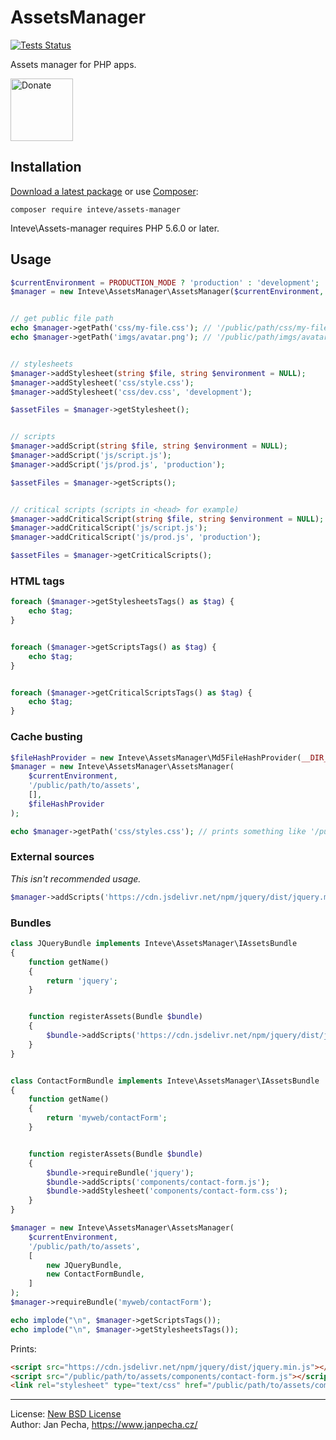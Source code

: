 
# AssetsManager

[![Tests Status](https://github.com/inteve/assets-manager/workflows/Tests/badge.svg)](https://github.com/inteve/assets-manager/actions)

Assets manager for PHP apps.

<a href="https://www.janpecha.cz/donate/"><img src="https://buymecoffee.intm.org/img/donate-banner.v1.svg" alt="Donate" height="100"></a>


## Installation

[Download a latest package](https://github.com/inteve/assets-manager/releases) or use [Composer](http://getcomposer.org/):

```
composer require inteve/assets-manager
```

Inteve\Assets-manager requires PHP 5.6.0 or later.


## Usage

``` php
$currentEnvironment = PRODUCTION_MODE ? 'production' : 'development';
$manager = new Inteve\AssetsManager\AssetsManager($currentEnvironment, '/public/path');


// get public file path
echo $manager->getPath('css/my-file.css'); // '/public/path/css/my-file.css'
echo $manager->getPath('imgs/avatar.png'); // '/public/path/imgs/avatar.png'


// stylesheets
$manager->addStylesheet(string $file, string $environment = NULL);
$manager->addStylesheet('css/style.css');
$manager->addStylesheet('css/dev.css', 'development');

$assetFiles = $manager->getStylesheet();


// scripts
$manager->addScript(string $file, string $environment = NULL);
$manager->addScript('js/script.js');
$manager->addScript('js/prod.js', 'production');

$assetFiles = $manager->getScripts();


// critical scripts (scripts in <head> for example)
$manager->addCriticalScript(string $file, string $environment = NULL);
$manager->addCriticalScript('js/script.js');
$manager->addCriticalScript('js/prod.js', 'production');

$assetFiles = $manager->getCriticalScripts();
```


### HTML tags

```php
foreach ($manager->getStylesheetsTags() as $tag) {
	echo $tag;
}


foreach ($manager->getScriptsTags() as $tag) {
	echo $tag;
}


foreach ($manager->getCriticalScriptsTags() as $tag) {
	echo $tag;
}
```


### Cache busting

```php
$fileHashProvider = new Inteve\AssetsManager\Md5FileHashProvider(__DIR__ . '/real/path/to/assets');
$manager = new Inteve\AssetsManager\AssetsManager(
	$currentEnvironment,
	'/public/path/to/assets',
	[],
	$fileHashProvider
);

echo $manager->getPath('css/styles.css'); // prints something like '/public/path/to/assets/css/styles.ab9cd8ef76.css'
```


### External sources

*This isn't recommended usage.*

```php
$manager->addScripts('https://cdn.jsdelivr.net/npm/jquery/dist/jquery.min.js');
```


### Bundles

```php
class JQueryBundle implements Inteve\AssetsManager\IAssetsBundle
{
	function getName()
	{
		return 'jquery';
	}


	function registerAssets(Bundle $bundle)
	{
		$bundle->addScripts('https://cdn.jsdelivr.net/npm/jquery/dist/jquery.min.js');
	}
}


class ContactFormBundle implements Inteve\AssetsManager\IAssetsBundle
{
	function getName()
	{
		return 'myweb/contactForm';
	}


	function registerAssets(Bundle $bundle)
	{
		$bundle->requireBundle('jquery');
		$bundle->addScripts('components/contact-form.js');
		$bundle->addStylesheet('components/contact-form.css');
	}
}

$manager = new Inteve\AssetsManager\AssetsManager(
	$currentEnvironment,
	'/public/path/to/assets',
	[
		new JQueryBundle,
		new ContactFormBundle,
	]
);
$manager->requireBundle('myweb/contactForm');

echo implode("\n", $manager->getScriptsTags());
echo implode("\n", $manager->getStylesheetsTags());
```

Prints:

```html
<script src="https://cdn.jsdelivr.net/npm/jquery/dist/jquery.min.js"></script>
<script src="/public/path/to/assets/components/contact-form.js"></script>
<link rel="stylesheet" type="text/css" href="/public/path/to/assets/components/contact-form.css">
```


------------------------------

License: [New BSD License](license.md)
<br>Author: Jan Pecha, https://www.janpecha.cz/
